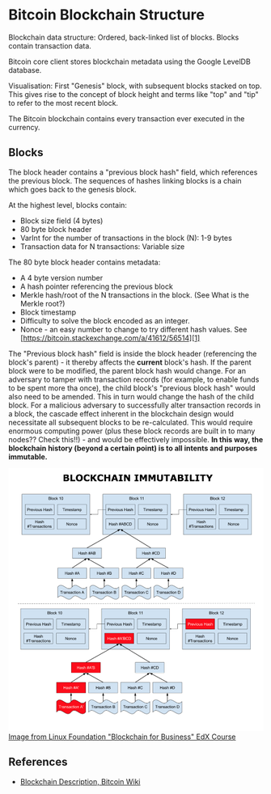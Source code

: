 Bitcoin Blockchain Structure
============================
Blockchain data structure:
Ordered, back-linked list of blocks. Blocks contain transaction data.

Bitcoin core client stores blockchain metadata using the Google LevelDB database.

Visualisation: First "Genesis" block, with subsequent blocks stacked on top. This gives rise to the concept of block height and terms like "top" and "tip" to refer to the most recent block.

The Bitcoin blockchain contains every transaction ever executed in the currency.
## Blocks
The block header contains a "previous block hash" field, which references the previous block. The sequences of hashes linking blocks is a chain which goes back to the genesis block.

At the highest level, blocks contain:

* Block size field (4 bytes)
* 80 byte block header
* VarInt for the number of transactions in the block (N): 1-9 bytes
* Transaction data for N transactions: Variable size

The 80 byte block header contains metadata:
* A 4 byte version number
* A hash pointer referencing the previous block
* Merkle hash/root of the N transactions in the block. (See What is the Merkle root?)
* Block timestamp
* Difficulty to solve the block encoded as an integer.
* Nonce - an easy number to change to try different hash values.
See [https://bitcoin.stackexchange.com/a/41612/56514][1]

The "Previous block hash" field is inside the block header (referencing the block's parent) - it thereby affects the __current__ block's hash. If the parent block were to be modified, the parent block hash would change. For an adversary to tamper with transaction records (for example, to enable funds to be spent more tha once), the child block's "previous block hash" would also need to be amended. This in turn would change the hash of the child block. For a malicious adversary to successfully alter transaction records in a block, the cascade effect inherent in the blockchain design would necessitate all subsequent blocks to be re-calculated. This would require enormous computing power (plus these block records are built in to many nodes?? Check this!!) - and would be effectively impossible. __In this way, the blockchain history (beyond a certain point) is to all intents and purposes immutable.__

![Blockchain Immutability](images/blockchain-immutability.png)
[Image from Linux Foundation "Blockchain for Business" EdX Course][2]

[1]: https://bitcoin.stackexchange.com/a/41612/56514
[2]: https://courses.edx.org/courses/course-v1:LinuxFoundationX+LFS171x+3T2017/courseware/4bdba5353739430592043585c7fbf044/bf7a3e04813b46e79773b5b55f339861/?activate_block_id=block-v1%3ALinuxFoundationX%2BLFS171x%2B3T2017%2Btype%40sequential%2Bblock%40bf7a3e04813b46e79773b5b55f339861
## References
* [Blockchain Description, Bitcoin Wiki](https://en.bitcoin.it/wiki/Block_chain)

